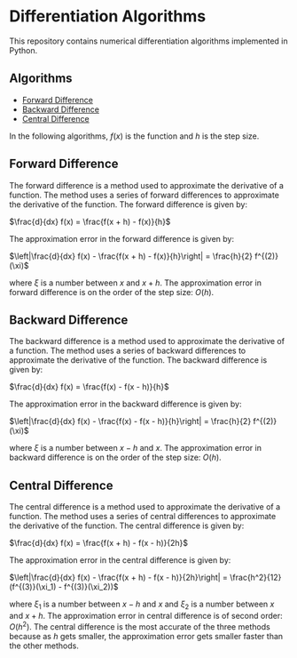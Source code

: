 # Differentiation Algorithms
This repository contains numerical differentiation algorithms implemented in Python.

## Algorithms
* [Forward Difference](#forward-difference)
* [Backward Difference](#backward-difference)
* [Central Difference](#central-difference)

In the following algorithms, $f(x)$ is the function and $h$ is the step size. 

## Forward Difference
The forward difference is a method used to approximate the derivative of a function. The method uses a series of forward differences to approximate the derivative of the function. The forward difference is given by:

$\frac{d}{dx} f(x) = \frac{f(x + h) - f(x)}{h}$

The approximation error in the forward difference is given by:

$\left|\frac{d}{dx} f(x) - \frac{f(x + h) - f(x)}{h}\right| = \frac{h}{2} f^{(2)}(\xi)$

where $\xi$ is a number between $x$ and $x + h$. The approximation error in forward difference is on the order of the step size: $O(h)$.

## Backward Difference
The backward difference is a method used to approximate the derivative of a function. The method uses a series of backward differences to approximate the derivative of the function. The backward difference is given by:

$\frac{d}{dx} f(x) = \frac{f(x) - f(x - h)}{h}$

The approximation error in the backward difference is given by:

$\left|\frac{d}{dx} f(x) - \frac{f(x) - f(x - h)}{h}\right| = \frac{h}{2} f^{(2)}(\xi)$

where $\xi$ is a number between $x - h$ and $x$. The approximation error in backward difference is on the order of the step size: $O(h)$.

## Central Difference
The central difference is a method used to approximate the derivative of a function. The method uses a series of central differences to approximate the derivative of the function. The central difference is given by:

$\frac{d}{dx} f(x) = \frac{f(x + h) - f(x - h)}{2h}$

The approximation error in the central difference is given by:

$\left|\frac{d}{dx} f(x) - \frac{f(x + h) - f(x - h)}{2h}\right| = \frac{h^2}{12} (f^{(3)}(\xi_1) - f^{(3)}(\xi_2))$

where $\xi_1$ is a number between $x - h$ and $x$ and $\xi_2$ is a number between $x$ and $x + h$. The approximation error in central difference is of second order: $O(h^2)$. The central difference is the most accurate of the three methods because as $h$ gets smaller, the approximation error gets smaller faster than the other methods.